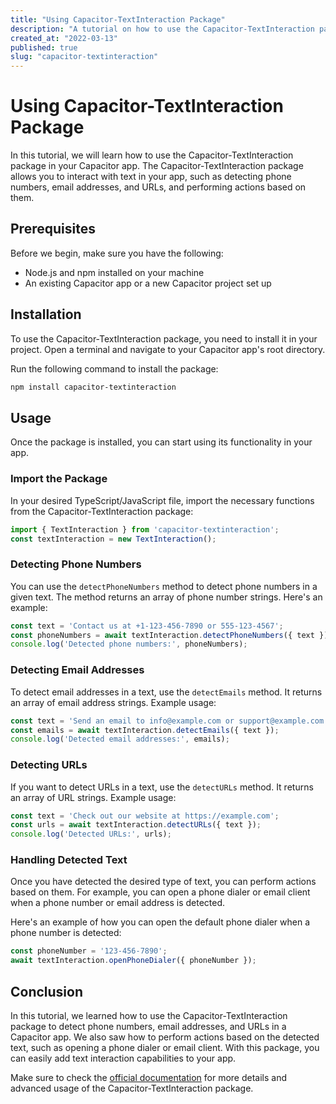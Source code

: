 ```yaml
---
title: "Using Capacitor-TextInteraction Package"
description: "A tutorial on how to use the Capacitor-TextInteraction package in your Capacitor app."
created_at: "2022-03-13"
published: true
slug: "capacitor-textinteraction"
---
```


# Using Capacitor-TextInteraction Package

In this tutorial, we will learn how to use the Capacitor-TextInteraction package in your Capacitor app. The Capacitor-TextInteraction package allows you to interact with text in your app, such as detecting phone numbers, email addresses, and URLs, and performing actions based on them.

## Prerequisites

Before we begin, make sure you have the following:

- Node.js and npm installed on your machine
- An existing Capacitor app or a new Capacitor project set up

## Installation

To use the Capacitor-TextInteraction package, you need to install it in your project. Open a terminal and navigate to your Capacitor app's root directory.

Run the following command to install the package:

```bash
npm install capacitor-textinteraction
```

## Usage

Once the package is installed, you can start using its functionality in your app.

### Import the Package

In your desired TypeScript/JavaScript file, import the necessary functions from the Capacitor-TextInteraction package:

```ts
import { TextInteraction } from 'capacitor-textinteraction';
const textInteraction = new TextInteraction();
```

### Detecting Phone Numbers

You can use the `detectPhoneNumbers` method to detect phone numbers in a given text. The method returns an array of phone number strings. Here's an example:

```ts
const text = 'Contact us at +1-123-456-7890 or 555-123-4567';
const phoneNumbers = await textInteraction.detectPhoneNumbers({ text });
console.log('Detected phone numbers:', phoneNumbers);
```

### Detecting Email Addresses

To detect email addresses in a text, use the `detectEmails` method. It returns an array of email address strings. Example usage:

```ts
const text = 'Send an email to info@example.com or support@example.com';
const emails = await textInteraction.detectEmails({ text });
console.log('Detected email addresses:', emails);
```

### Detecting URLs

If you want to detect URLs in a text, use the `detectURLs` method. It returns an array of URL strings. Example usage:

```ts
const text = 'Check out our website at https://example.com';
const urls = await textInteraction.detectURLs({ text });
console.log('Detected URLs:', urls);
```

### Handling Detected Text

Once you have detected the desired type of text, you can perform actions based on them. For example, you can open a phone dialer or email client when a phone number or email address is detected.

Here's an example of how you can open the default phone dialer when a phone number is detected:

```ts
const phoneNumber = '123-456-7890';
await textInteraction.openPhoneDialer({ phoneNumber });
```

## Conclusion

In this tutorial, we learned how to use the Capacitor-TextInteraction package to detect phone numbers, email addresses, and URLs in a Capacitor app. We also saw how to perform actions based on the detected text, such as opening a phone dialer or email client. With this package, you can easily add text interaction capabilities to your app.

Make sure to check the [official documentation](https://github.com/capacitor-community/textinteraction) for more details and advanced usage of the Capacitor-TextInteraction package.